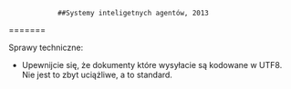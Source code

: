 ﻿				##Systemy inteligetnych agentów, 2013
=======

Sprawy techniczne:  
+ Upewnijcie się, że dokumenty które wysyłacie są kodowane w UTF8. Nie jest to zbyt uciążliwe, a to standard.
